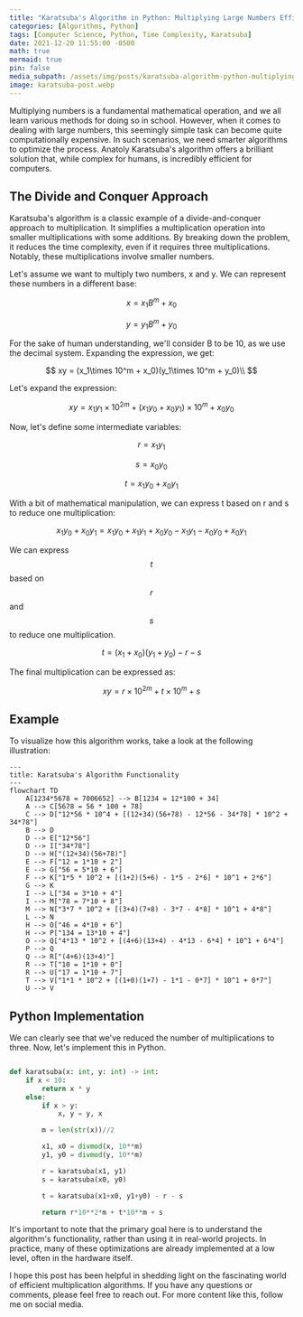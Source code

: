 ```yaml
---
title: "Karatsuba's Algorithm in Python: Multiplying Large Numbers Efficiently"
categories: [Algorithms, Python]
tags: [Computer Science, Python, Time Complexity, Karatsuba]
date: 2021-12-20 11:55:00 -0500
math: true
mermaid: true
pin: false
media_subpath: /assets/img/posts/karatsuba-algorithm-python-multiplying-large-numbers-efficiently/
image: karatsuba-post.webp
---
```

Multiplying numbers is a fundamental mathematical operation, and we all learn various methods for doing so in school. However, when it comes to dealing with large numbers, this seemingly simple task can become quite computationally expensive. In such scenarios, we need smarter algorithms to optimize the process. Anatoly Karatsuba's algorithm offers a brilliant solution that, while complex for humans, is incredibly efficient for computers.

## The Divide and Conquer Approach

Karatsuba's algorithm is a classic example of a divide-and-conquer approach to multiplication. It simplifies a multiplication operation into smaller multiplications with some additions. By breaking down the problem, it reduces the time complexity, even if it requires three multiplications. Notably, these multiplications involve smaller numbers.

Let's assume we want to multiply two numbers, x and y. We can represent these numbers in a different base:

$$
x = x_1 B^m + x_0
$$

$$
y = y_1 B^m + y_0
$$

For the sake of human understanding, we'll consider B to be 10, as we use the decimal system. Expanding the expression, we get:

$$
xy = (x_1\times 10^m + x_0)(y_1\times 10^m + y_0)\\
$$

Let's expand the expression:

$$
xy = x_1y_1\times 10^{2m}+(x_1y_0+x_0y_1)\times 10^m+x_0y_0
$$

Now, let's define some intermediate variables:

$$
r = x_1y_1
$$

$$
s = x_0y_0
$$

$$
t = x_1y_0+x_0y_1
$$

With a bit of mathematical manipulation, we can express t based on r and s to reduce one multiplication:

$$
x_1y_0+x_0y_1=x_1y_0+x_1y_1+x_0y_0-x_1y_1-x_0y_0+x_0y_1
$$

We can express $$t$$ based on $$r$$ and $$s$$ to reduce one multiplication.

$$
t=(x_1+x_0)(y_1+y_0)-r-s
$$

The final multiplication can be expressed as:

$$
xy=r\times 10^{2m}+t\times 10^m+s
$$

## Example

To visualize how this algorithm works, take a look at the following illustration:

```mermaid
---
title: Karatsuba's Algorithm Functionality
---
flowchart TD
    A[1234*5678 = 7006652] --> B[1234 = 12*100 + 34]
    A --> C[5678 = 56 * 100 + 78]
    C --> D["12*56 * 10^4 + [(12+34)(56+78) - 12*56 - 34*78] * 10^2 + 34*78"]
    B --> D
    D --> E["12*56"]
    D --> I["34*78"]
    D --> H["(12+34)(56+78)"]
    E --> F["12 = 1*10 + 2"]
    E --> G["56 = 5*10 + 6"]
    F --> K["1*5 * 10^2 + [(1+2)(5+6) - 1*5 - 2*6] * 10^1 + 2*6"]
    G --> K
    I --> L["34 = 3*10 + 4"]
    I --> M["78 = 7*10 + 8"]
    M --> N["3*7 * 10^2 + [(3+4)(7+8) - 3*7 - 4*8] * 10^1 + 4*8"]
    L --> N
    H --> O["46 = 4*10 + 6"]
    H --> P["134 = 13*10 + 4"]
    O --> Q["4*13 * 10^2 + [(4+6)(13+4) - 4*13 - 6*4] * 10^1 + 6*4"]
    P --> Q
    Q --> R["(4+6)(13+4)"]
    R --> T["10 = 1*10 + 0"]
    R --> U["17 = 1*10 + 7"]
    T --> V["1*1 * 10^2 + [(1+0)(1+7) - 1*1 - 0*7] * 10^1 + 0*7"]
    U --> V
```

## Python Implementation

We can clearly see that we've reduced the number of multiplications to three. Now, let's implement this in Python.

```python

def karatsuba(x: int, y: int) -> int:
    if x < 10:
        return x * y
    else:
        if x > y:
            x, y = y, x

        m = len(str(x))//2

        x1, x0 = divmod(x, 10**m)
        y1, y0 = divmod(y, 10**m)

        r = karatsuba(x1, y1)
        s = karatsuba(x0, y0)

        t = karatsuba(x1+x0, y1+y0) - r - s

        return r*10**2*m + t*10**m + s

```

It's important to note that the primary goal here is to understand the algorithm's functionality, rather than using it in real-world projects. In practice, many of these optimizations are already implemented at a low level, often in the hardware itself.

I hope this post has been helpful in shedding light on the fascinating world of efficient multiplication algorithms. If you have any questions or comments, please feel free to reach out. For more content like this, follow me on social media.
